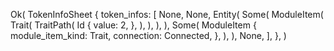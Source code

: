 Ok(
    TokenInfoSheet {
        token_infos: [
            None,
            None,
            Entity(
                Some(
                    ModuleItem(
                        Trait(
                            TraitPath(
                                Id {
                                    value: 2,
                                },
                            ),
                        ),
                    ),
                ),
                Some(
                    ModuleItem {
                        module_item_kind: Trait,
                        connection: Connected,
                    },
                ),
            ),
            None,
        ],
    },
)